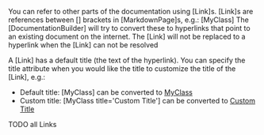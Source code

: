 [//]: # (This file was generated from: doc/templates/04-Links.mdt using the documentation_builder package on: 2021-09-01 22:38:09.247741.)
<a id='lib-parser-link-parser-dart-link'></a>You can refer to other parts of the documentation using [Link]s.
[Link]s are references between [] brackets in [MarkdownPage]s, e.g.: [MyClass]
The [DocumentationBuilder] will try to convert these to hyperlinks that point to an existing document on the internet.
The [Link] will not be replaced to a hyperlink when the [Link] can not be resolved

A [Link] has a default title (the text of the hyperlink).
You can specify the title attribute when you would like the title to customize the title of the [Link], e.g.:
- Default title: [MyClass] can be converted to [MyClass](https://github.com/my_domain/my_project/blob/main/lib/my_lib.dart)
- Custom title:  [MyClass title='Custom Title'] can be converted to [Custom Title](https://github.com/my_domain/my_project/blob/main/lib/my_lib.dart)


TODO all Links